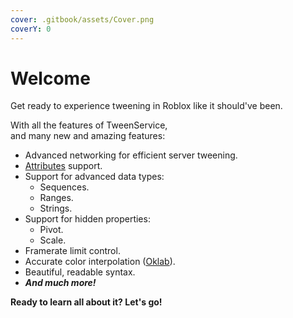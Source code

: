 ```yaml
---
cover: .gitbook/assets/Cover.png
coverY: 0
---
```


# Welcome

Get ready to experience tweening in Roblox like it should've been.

With all the features of TweenService,\
and many new and amazing features:

* Advanced networking for efficient server tweening.
* [Attributes](https://create.roblox.com/docs/scripting/attributes) support.
* Support for advanced data types:
  * Sequences.
  * Ranges.
  * Strings.
* Support for hidden properties:
  * Pivot.
  * Scale.
* Framerate limit control.
* Accurate color interpolation ([Oklab](https://observablehq.com/@aras-p/oklab-interpolation-test)).
* Beautiful, readable syntax.
* _**And much more!**_



**Ready to learn all about it? Let's go!**
